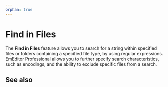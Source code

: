 ```yaml
---
orphan: true
---
```

# Find in Files

The **Find in Files** feature allows you to search for a string within
specified files or folders containing a specified file type, by using regular
expressions. EmEditor Professional allows you to further specify search
characteristics, such as encodings, and the ability to exclude specific files
from a search.

## See also
